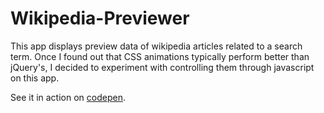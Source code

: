 # Wikipedia-Previewer
This app displays preview data of wikipedia articles related to a search term. Once I found out that CSS animations typically perform better than jQuery's, I decided to experiment with controlling them through javascript on this app.


See it in action on [codepen](https://codepen.io/pwcsquared/full/WwjPJP/).